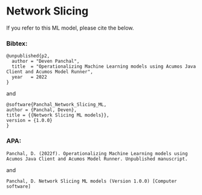 # Network Slicing

If you refer to this ML model, please cite the below.

### Bibtex:  
```
@unpublished{p2,
  author = "Deven Panchal",
  title  = "Operationalizing Machine Learning models using Acumos Java Client and Acumos Model Runner",
  year   = 2022
}
```
and 
```
@software{Panchal_Network_Slicing_ML,
author = {Panchal, Deven},
title = {{Network Slicing ML models}},
version = {1.0.0}
}
```

### APA:
```
Panchal, D. (2022f). Operationalizing Machine Learning models using Acumos Java Client and Acumos Model Runner. Unpublished manuscript.
```
and
```
Panchal, D. Network Slicing ML models (Version 1.0.0) [Computer software]
```

